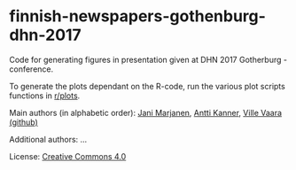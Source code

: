 # finnish-newspapers-gothenburg-dhn-2017
Code for generating figures in presentation given at DHN 2017 Gotherburg -conference.

To generate the plots dependant on the R-code, run the various plot scripts functions in [r/plots](https://github.com/COMHIS/finnish-newspapers-gothenburg-dhn-2017/tree/master/r/plots).

Main authors (in alphabetic order): [Jani Marjanen](https://tuhat.helsinki.fi/portal/fi/person/jmarjane), [Antti Kanner](https://tuhat.helsinki.fi/portal/fi/person/kanner), [Ville Vaara](https://tuhat.helsinki.fi/portal/fi/person/vvaara) [(github)](https://github.com/villevaara) 

Additional authors: ...

License: [Creative Commons 4.0](https://creativecommons.org/licenses/by/4.0/)

